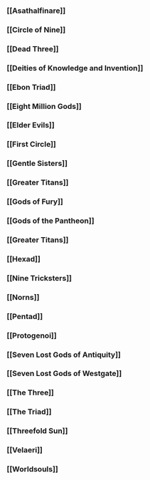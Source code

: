 ### [[Asathalfinare]]
### [[Circle of Nine]]
### [[Dead Three]]
### [[Deities of Knowledge and Invention]]
### [[Ebon Triad]]
### [[Eight Million Gods]]
### [[Elder Evils]]
### [[First Circle]]
### [[Gentle Sisters]]
### [[Greater Titans]]
### [[Gods of Fury]]
### [[Gods of the Pantheon]]
### [[Greater Titans]]
### [[Hexad]]
### [[Nine Tricksters]]
### [[Norns]]
### [[Pentad]]
### [[Protogenoi]]
### [[Seven Lost Gods of Antiquity]]
### [[Seven Lost Gods of Westgate]]
### [[The Three]]
### [[The Triad]]
### [[Threefold Sun]]
### [[Velaeri]]
### [[Worldsouls]]